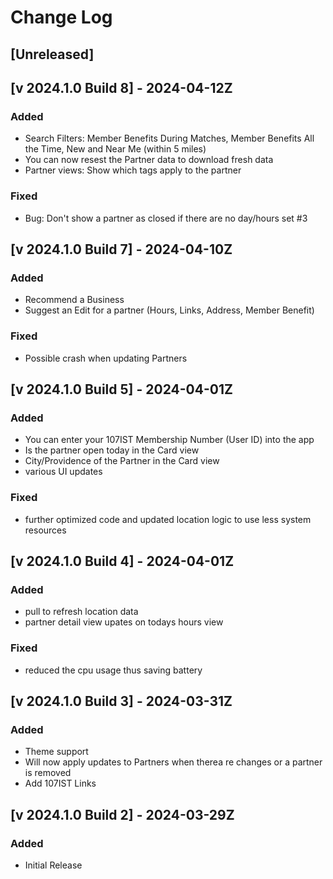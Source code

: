 # Change Log

## [Unreleased]

## [v 2024.1.0 Build 8] - 2024-04-12Z
### Added
- Search Filters: Member Benefits During Matches, Member Benefits All the Time, New and Near Me (within 5 miles)
- You can now resest the Partner data to download fresh data
- Partner views: Show which tags apply to the partner

### Fixed
- Bug: Don't show a partner as closed if there are no day/hours set #3

## [v 2024.1.0 Build 7] - 2024-04-10Z
### Added
- Recommend a Business
- Suggest an Edit for a partner (Hours, Links, Address, Member Benefit)

### Fixed
- Possible crash when updating Partners

## [v 2024.1.0 Build 5] - 2024-04-01Z
### Added
- You can enter your 107IST Membership Number (User ID) into the app
- Is the partner open today in the Card view
- City/Providence of the Partner in the Card view
- various UI updates

### Fixed
- further optimized code and updated location logic to use less system resources

## [v 2024.1.0 Build 4] - 2024-04-01Z
### Added
- pull to refresh location data
- partner detail view upates on todays hours view

### Fixed
- reduced the cpu usage thus saving battery

## [v 2024.1.0 Build 3] - 2024-03-31Z
### Added
- Theme support
- Will now apply updates to Partners when therea re changes or a partner is removed
- Add 107IST Links

## [v 2024.1.0 Build 2] - 2024-03-29Z
### Added
- Initial Release
